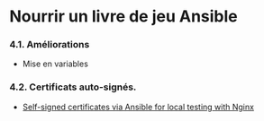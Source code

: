 # Nourrir un livre de jeu Ansible

### 4.1. Améliorations

* Mise en variables

### 4.2. Certificats auto-signés.

* [Self-signed certificates via Ansible for local testing with Nginx](https://www.jeffgeerling.com/blog/2017/self-signed-certificates-ansible-local-testing-nginx)
